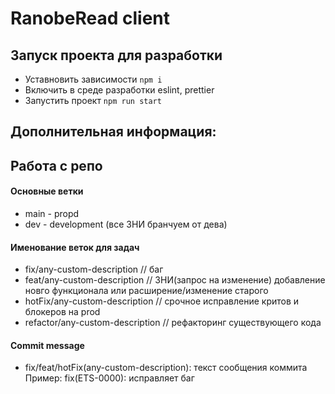 # RanobeRead client

## Запуск проекта для разработки

- Уставновить зависимости `npm i`
- Включить в среде разработки eslint, prettier
- Запустить проект `npm run start`

## Дополнительная информация:
## Работа с репо

#### Основные ветки
- main - propd
- dev - development (все ЗНИ бранчуем от дева)

#### Именование веток для задач
- fix/any-custom-description // баг
- feat/any-custom-description // ЗНИ(запрос на изменение) добавление новго функционала или расширение/изменение старого
- hotFix/any-custom-description // срочное исправление критов и блокеров на prod
- refactor/any-custom-description // рефакторинг существующего кода

#### Commit message
- fix/feat/hotFix(any-custom-description): текст сообщения коммита 
Пример: fix(ETS-0000): исправляет баг

